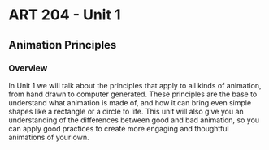 # ART 204 - Unit 1

## Animation Principles

### Overview

In Unit 1 we will talk about the principles that apply to all kinds of animation, from hand drawn to computer generated. These principles are the base to understand what animation is made of, and how it can bring even simple shapes like a rectangle or a circle to life. This unit will also give you an understanding of the differences between good and bad animation, so you can apply good practices to create more engaging and thoughtful animations of your own.